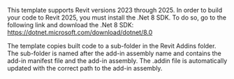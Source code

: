 ﻿This template supports Revit versions 2023 through 2025.
In order to build your code to Revit 2025, you must install the .Net 8 SDK. 
To do so, go to the following link and download the .Net 8 SDK: 
	https://dotnet.microsoft.com/download/dotnet/8.0

The template copies built code to a sub-folder in the Revit Addins folder.
The sub-folder is named after the add-in assembly name and contains the add-in manifest file and the add-in assembly.
The .addin file is automatically updated with the correct path to the add-in assembly.
